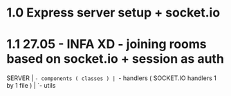 # 1.0 Express server setup + socket.io
# 1.1 27.05 - INFA XD - joining rooms based on socket.io + session as auth
SERVER
|
`- components ( classes )
|
`- handlers ( SOCKET.IO handlers 1 by 1 file )
|
`- utils

